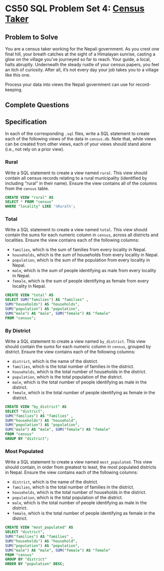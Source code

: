 # CS50 SQL Problem Set 4: [Census Taker](https://cs50.harvard.edu/sql/2024/psets/4/census/#census-taker)

## Problem to Solve

You are a census taker working for the Nepali government. As you crest one final hill, your breath catches at the sight of a Himalayan sunrise, casting a glow on the village you’ve journeyed so far to reach. Your guide, a local, halts abruptly. Underneath the steady rustle of your census papers, you feel an itch of curiosity. After all, it’s not every day your job takes you to a village like this one.

Process your data into views the Nepali government can use for record-keeping.

## Complete Questions
## Specification

In each of the corresponding `.sql` files, write a SQL statement to create each of the following views of the data in `census.db`. Note that, while views can be created from other views, each of your views should stand alone (i.e., not rely on a prior view).

### Rural

Write a SQL statement to create a view named `rural`. This view should contain all census records relating to a rural municipality (identified by including "rural" in their name). Ensure the view contains all of the columns from the `census` table.
```sql
CREATE VIEW "rural" AS
SELECT * FROM "census"
WHERE "locality" LIKE '%Rural%';
```

### Total

Write a SQL statement to create a view named `total`. This view should contain the sums for each numeric column in `census`, across all districts and localities. Ensure the view contains each of the following columns:

- `families`, which is the sum of families from every locality in Nepal.
- `households`, which is the sum of households from every locality in Nepal.
- `population`, which is the sum of the population from every locality in Nepal.
- `male`, which is the sum of people identifying as male from every locality in Nepal.
- `female`, which is the sum of people identifying as female from every locality in Nepal.
```sql
CREATE VIEW "total" AS
SELECT SUM("families") AS "families" ,
SUM("households") AS "households",
SUM("population") AS "population",
SUM("male") AS "male", SUM("female") AS "female"
FROM "census";
```

### By District

Write a SQL statement to create a view named `by_district`. This view should contain the sums for each numeric column in `census`, grouped by district. Ensure the view contains each of the following columns:

- `district`, which is the name of the district.
- `families`, which is the total number of families in the district.
- `households`, which is the total number of households in the district.
- `population`, which is the total population of the district.
- `male`, which is the total number of people identifying as male in the district.
- `female`, which is the total number of people identifying as female in the district.
```sql
CREATE VIEW "by_district" AS
SELECT "district",
SUM("families") AS "families" ,
SUM("households") AS "household",
SUM("population") AS "population",
SUM("male") AS "male", SUM("female") AS "female"
FROM "census"
GROUP BY "district";
```

### Most Populated

Write a SQL statement to create a view named `most_populated`. This view should contain, in order from greatest to least, the most populated districts in Nepal. Ensure the view contains each of the following columns:

- `district`, which is the name of the district.
- `families`, which is the total number of families in the district.
- `households`, which is the total number of households in the district.
- `population`, which is the total population of the district.
- `male`, which is the total number of people identifying as male in the district.
- `female`, which is the total number of people identifying as female in the district.
```sql
CREATE VIEW "most_populated" AS
SELECT "district",
SUM("families") AS "families" ,
SUM("households") AS "household",
SUM("population") AS "population",
SUM("male") AS "male", SUM("female") AS "female"
FROM "census"
GROUP BY "district"
ORDER BY "population" DESC;
```
